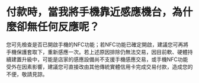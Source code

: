 # 付款時，當我將手機靠近感應機台，為什麼卻無任何反應呢？

您可先檢查是否已開啟手機的NFC功能；若NFC功能已確定開啟，建議您可再將手機保護套取下，重新感應一次。若上述原因排除仍無法交易，因目前軟、硬體持續建置升級中，可能是店家的感應設備尚不支援手機感應交易，或手機NFC功能受外在因素影響，建議您可直接改由其他傳統實體信用卡完成交易付款，造成您的不便，敬請見諒。
